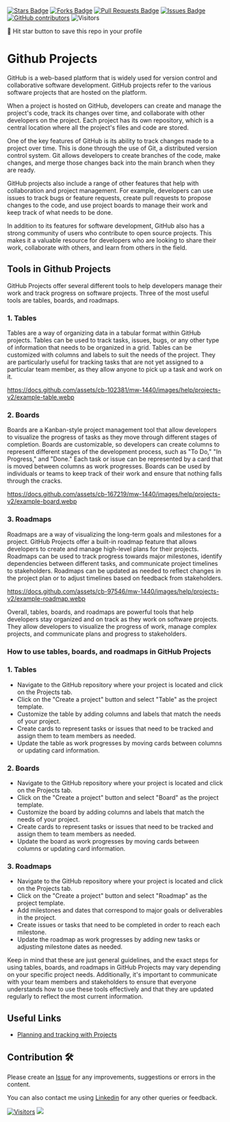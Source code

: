 <a href="https://github.com/drshahizan/learn-github/stargazers"><img src="https://img.shields.io/github/stars/drshahizan/learn-github" alt="Stars Badge"/></a>
<a href="https://github.com/drshahizan/learn-github/network/members"><img src="https://img.shields.io/github/forks/drshahizan/learn-github" alt="Forks Badge"/></a>
<a href="https://github.com/drshahizan/learn-github/pulls"><img src="https://img.shields.io/github/issues-pr/drshahizan/learn-github" alt="Pull Requests Badge"/></a>
<a href="https://github.com/drshahizan/learn-github/issues"><img src="https://img.shields.io/github/issues/drshahizan/learn-github" alt="Issues Badge"/></a>
<a href="https://github.com/drshahizan/learn-github/graphs/contributors"><img alt="GitHub contributors" src="https://img.shields.io/github/contributors/drshahizan/learn-github?color=2b9348"></a>
![Visitors](https://api.visitorbadge.io/api/visitors?path=https%3A%2F%2Fgithub.com%2Fdrshahizan%2Flearn-github&labelColor=%23d9e3f0&countColor=%23697689&style=flat)

🌟 Hit star button to save this repo in your profile

# Github Projects
GitHub is a web-based platform that is widely used for version control and collaborative software development. GitHub projects refer to the various software projects that are hosted on the platform.

When a project is hosted on GitHub, developers can create and manage the project's code, track its changes over time, and collaborate with other developers on the project. Each project has its own repository, which is a central location where all the project's files and code are stored.

One of the key features of GitHub is its ability to track changes made to a project over time. This is done through the use of Git, a distributed version control system. Git allows developers to create branches of the code, make changes, and merge those changes back into the main branch when they are ready.

GitHub projects also include a range of other features that help with collaboration and project management. For example, developers can use issues to track bugs or feature requests, create pull requests to propose changes to the code, and use project boards to manage their work and keep track of what needs to be done.

In addition to its features for software development, GitHub also has a strong community of users who contribute to open source projects. This makes it a valuable resource for developers who are looking to share their work, collaborate with others, and learn from others in the field.

## Tools in Github Projects
GitHub Projects offer several different tools to help developers manage their work and track progress on software projects. Three of the most useful tools are tables, boards, and roadmaps.

### 1. Tables
Tables are a way of organizing data in a tabular format within GitHub projects. Tables can be used to track tasks, issues, bugs, or any other type of information that needs to be organized in a grid. Tables can be customized with columns and labels to suit the needs of the project. They are particularly useful for tracking tasks that are not yet assigned to a particular team member, as they allow anyone to pick up a task and work on it.

https://docs.github.com/assets/cb-102381/mw-1440/images/help/projects-v2/example-table.webp

### 2. Boards
Boards are a Kanban-style project management tool that allow developers to visualize the progress of tasks as they move through different stages of completion. Boards are customizable, so developers can create columns to represent different stages of the development process, such as "To Do," "In Progress," and "Done." Each task or issue can be represented by a card that is moved between columns as work progresses. Boards can be used by individuals or teams to keep track of their work and ensure that nothing falls through the cracks.

https://docs.github.com/assets/cb-167219/mw-1440/images/help/projects-v2/example-board.webp

### 3. Roadmaps
Roadmaps are a way of visualizing the long-term goals and milestones for a project. GitHub Projects offer a built-in roadmap feature that allows developers to create and manage high-level plans for their projects. Roadmaps can be used to track progress towards major milestones, identify dependencies between different tasks, and communicate project timelines to stakeholders. Roadmaps can be updated as needed to reflect changes in the project plan or to adjust timelines based on feedback from stakeholders.

https://docs.github.com/assets/cb-97546/mw-1440/images/help/projects-v2/example-roadmap.webp

Overall, tables, boards, and roadmaps are powerful tools that help developers stay organized and on track as they work on software projects. They allow developers to visualize the progress of work, manage complex projects, and communicate plans and progress to stakeholders.

### How to use tables, boards, and roadmaps in GitHub Projects

### 1. Tables
- Navigate to the GitHub repository where your project is located and click on the Projects tab.
- Click on the "Create a project" button and select "Table" as the project template.
- Customize the table by adding columns and labels that match the needs of your project.
- Create cards to represent tasks or issues that need to be tracked and assign them to team members as needed.
- Update the table as work progresses by moving cards between columns or updating card information.

### 2. Boards
- Navigate to the GitHub repository where your project is located and click on the Projects tab.
- Click on the "Create a project" button and select "Board" as the project template.
- Customize the board by adding columns and labels that match the needs of your project.
- Create cards to represent tasks or issues that need to be tracked and assign them to team members as needed.
- Update the board as work progresses by moving cards between columns or updating card information.

### 3. Roadmaps
- Navigate to the GitHub repository where your project is located and click on the Projects tab.
- Click on the "Create a project" button and select "Roadmap" as the project template.
- Add milestones and dates that correspond to major goals or deliverables in the project.
- Create issues or tasks that need to be completed in order to reach each milestone.
- Update the roadmap as work progresses by adding new tasks or adjusting milestone dates as needed.

Keep in mind that these are just general guidelines, and the exact steps for using tables, boards, and roadmaps in GitHub Projects may vary depending on your specific project needs. Additionally, it's important to communicate with your team members and stakeholders to ensure that everyone understands how to use these tools effectively and that they are updated regularly to reflect the most current information.

## Useful Links
- [Planning and tracking with Projects](https://docs.github.com/en/issues/planning-and-tracking-with-projects)

## Contribution 🛠️
Please create an [Issue](https://github.com/drshahizan/learn-github/issues) for any improvements, suggestions or errors in the content.

You can also contact me using [Linkedin](https://www.linkedin.com/in/drshahizan/) for any other queries or feedback.

[![Visitors](https://api.visitorbadge.io/api/visitors?path=https%3A%2F%2Fgithub.com%2Fdrshahizan&labelColor=%23697689&countColor=%23555555&style=plastic)](https://visitorbadge.io/status?path=https%3A%2F%2Fgithub.com%2Fdrshahizan)
![](https://hit.yhype.me/github/profile?user_id=81284918)


